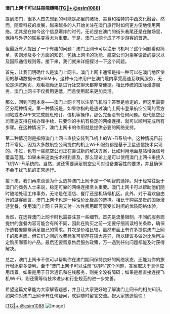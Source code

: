 **澳门上网卡可以註冊飛機嗎[[TG💪+ @esim1088](https://t.me/s/esim1088)]**

提到澳门，很多人首先想到的可能是那里的赌场、美食和独特的中西文化融合。然而，随着科技的发展，越来越多的人开始关注在澳门旅行时如何更方便地使用网络。尤其是在如今这个信息爆炸的时代，无论是在澳门的街头巷尾还是在赌场里，保持与外界的联系变得尤为重要。于是，澳门上网卡成了不少游客的首选。

但最近有人提出了一个有趣的问题：澳门上网卡可以注册飞机吗？这个问题看似简单，实则涉及多个方面的知识，包括上网卡的功能、航空公司对乘客设备的要求以及国际通信规则等。接下来，我们就来详细探讨一下这个问题。

首先，让我们明确什么是澳门上网卡。澳门上网卡通常是指一种可以在澳门地区使用的移动数据卡或eSIM卡。这种卡允许用户在澳门境内享受高速互联网服务，无论是浏览网页、观看视频还是进行社交聊天都非常便捷。相比传统的国际漫游服务，澳门上网卡不仅费用更低，而且使用起来更加灵活。

那么，回到问题本身——澳门上网卡可以注册飞机吗？答案是肯定的，但这里需要区分两种情况。第一种情况是，如果你指的是通过澳门上网卡登录航空公司的官方网站或者APP来完成航班预订、值机等操作，那么完全没有任何问题。现代航空公司普遍支持在线办理手续，只要你的手机有稳定的网络连接，就可以顺利完成所有步骤。在这种情况下，澳门上网卡的作用就是提供必要的网络支持。

第二种情况则是指将澳门上网卡直接安装到飞机上的Wi-Fi系统中。这种情况目前并不常见，因为大多数航空公司提供的机上Wi-Fi服务都是基于卫星通信技术实现的。不过，也有一些航空公司正在尝试新的解决方案，比如利用地面基站增强信号覆盖范围。如果未来这类技术得到普及，那么理论上是可以使用澳门上网卡来接入飞机Wi-Fi系统的。当然，这还需要满足航空公司对设备兼容性的要求，并且确保不会干扰飞机的正常运行。

接下来，我们再来谈谈为什么选择澳门上网卡是一个明智的选择。对于经常往返于澳门的商务人士来说，稳定可靠的网络连接至关重要。澳门上网卡可以帮助他们随时随地处理工作事务，无论是在酒店、餐厅还是机场候机区。此外，对于喜欢自由行的游客而言，澳门上网卡也是一种性价比极高的选择。相比于购买昂贵的国际漫游套餐，使用澳门上网卡只需支付一次性费用即可享受长时间的优质网络体验。

当然，在选择澳门上网卡时也需要注意一些细节。首先是流量限制，不同的服务商提供的套餐内容可能会有所不同，因此在购买之前一定要仔细阅读相关条款，确保所选套餐能够满足自己的需求。其次是价格比较，虽然市面上有许多提供澳门上网卡的服务商，但它们之间的收费标准可能存在较大差异，所以建议多做对比后再决定购买哪家的产品。最后还要留意售后服务政策，万一遇到任何问题都能及时获得解决。

总之，澳门上网卡不仅可以帮助你在澳门期间保持良好的网络状态，还能为你的旅行增添更多便利。至于“澳门上网卡可以注册飞机吗”这个问题，答案取决于具体应用场景。如果是用于日常通讯和在线服务，则完全没有障碍；如果是想直接连接飞机Wi-Fi，则还需等待技术进步和行业规范的进一步完善。

希望这篇文章能为大家解答疑惑，并且让大家更好地了解澳门上网卡的相关知识。如果你对澳门上网卡有任何疑问，欢迎随时留言交流。祝大家旅途愉快！

[[TG💪+ @esim1088](https://t.me/s/esim1088) ![Image](https://i.postimg.cc/4NQfJmqS/Snipaste-2025-05-13-00-14-12.png)]